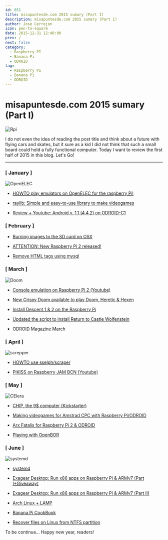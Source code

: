 ```yaml
---
id: 651
title: misapuntesde.com 2015 sumary (Part I)
description: misapuntesde.com 2015 sumary (Part I)
author: Jose Cerrejon
icon: pen-to-square
date: 2015-12-31 12:40:00
prev: /
next: false
category:
  - Raspberry PI
  - Banana Pi
  - ODROID
tag:
  - Raspberry PI
  - Banana Pi
  - ODROID
---
```


# misapuntesde.com 2015 sumary (Part I)

![Rpi](/images/2015/12/Rpi_ulysess_02.jpg)

I do not even the idea of reading the post title and think about a future with flying cars and skates, but it sure as a kid I did not think that such a small board could hold a fully functional computer. Today I want to review the first half of 2015 in this blog. Let's Go!

- - -
### [ January ]

![OpenELEC](/images/2015/01/OpenELEC_RetroArch.jpg)

* [HOWTO play emulators on OpenELEC for the raspberry Pi!](/post.php?id=502)

* [raylib: Simple and easy-to-use library to make videogames](/post.php?id=507)

* [Review + Youtube: Android v. 1.1 (4.4.2) on ODROID-C1](/post.php?id=511)

### [ February ]

* [Burning images to the SD card on OSX](/post.php?id=513)

* [ATTENTION: New Raspberry Pi 2 released!](/post.php?id=514)

* [Remove HTML tags using mysql](/post.php?id=517)

### [ March ]

![Doom](/images/2015/03/doom_heretic_hexen.png)

* [Console emulation on Raspberry Pi 2 (Youtube)](/post.php?id=522)

* [New Crispy Doom available to play Doom, Heretic & Hexen](/post.php?id=531)

* [Install Descent 1 & 2 on the Raspberry Pi](/post.php?id=534)

* [Updated the script to install Return to Castle Wolfenstein](/post.php?id=536)

* [ODROID Magazine March](/post.php?id=537)

### [ April ]

![screpper](/images/2015/04/scraper_mame.png)

* [HOWTO use sselph/scraper](/post.php?id=542)

* [PiKISS on Raspberry JAM BCN (Youtube)](/post.php?id=548)

### [ May ]

![CElera](/images/2015/05/AmstradPi.jpg)

* [CHIP, the 9$ computer (Kickstarter)](/post.php?id=559)

* [Making videogames for Amstrad CPC with Raspberry Pi/ODROID](/post.php?id=562)

* [Arx Fatalis for Raspberry Pi 2 & ODROID](/post.php?id=565)

* [Playing with OpenBOR](/post.php?id=567)

### [ June ]

![systemd](/images/2015/06/systemd.jpg)

* [systemd](/post.php?id=571)

* [Exagear Desktop: Run x86 apps on Raspberry Pi & ARMv7 (Part I+Giveaway)](/post.php?id=573)

* [Exagear Desktop: Run x86 apps on Raspberry Pi & ARMv7 (Part II)](/post.php?id=575)

* [Arch Linux + LAMP](/post.php?id=577)

* [Banana Pi CookBook](/post.php?id=581)

* [Recover files on Linux from NTFS partition](/post.php?id=582)

To be continue... Happy new year, readers!